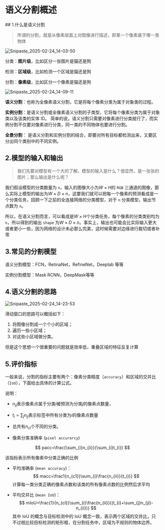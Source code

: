 # 语义分割概述
<ArticleMetadata/>
## 1.什么是语义分割

> 所谓的分割，就是从像素层面上对图像进行描述，即某一个像素属于哪一类物体

![Snipaste_2025-02-24_14-03-50](https://yangyang666.oss-cn-chengdu.aliyuncs.com/images/Snipaste_2025-02-24_14-03-50.png)

分类：**图片级**，比如区分一张图片是猫还是狗

检测：**区域级**，比如检测一个区域是猫还是狗

分割：**像素级**，比如区分一个像素是猫还是狗







![Snipaste_2025-02-24_14-09-11](https://yangyang666.oss-cn-chengdu.aliyuncs.com/images/Snipaste_2025-02-24_14-09-11.png)



**语义分割**：也称为全像素语义分割，它是将每个像素分类为属于对象类的过程。

**实例分割**：是语义分割或全像素语义分割的子类型，它将每个像素分类为属于对象类以及该类的实体 ID。
简单的说，语义分割只需要对像素进行分类就行了，而实例分割不仅要对像素进行分类，同一类的不同物体也要进行分割。

**全景分割**： 是语义分割和实例分割的结合，即要对所有目标都检测出来，又要区分出同个类别中的不同实例。





## 2.模型的输入和输出

> 我们先要对模型有一个大的了解。模型的输入是什么？很显然，是一张张的图片；那么输出是什么呢？

我们假设模型的分类数量为 `n`，输入的图像大小为$W\times H$的 `RGB` 三通道的图像，那么实际上模型的输出为$W\times D \times n$，这要我们就可以把每一个像素的预测看成是一个分类任务，回顾一下之前的全连接网络的分类模型，对于 `n` 分类模型，输出节点数为 `n`。



所以，在语义分割而言，可以看成是$W\times H$个分类任务，每个像素的分类类别均为 `n`，所以得到的输出 `shape` 为$W\times D \times n$。事实上，输出也可能会比实际输入更大或者更小一些，因为网络的设计未必那么完美，这时候需要对边缘进行裁切或者补零





## 3.常见的分割模型

语义分割模型：FCN，RetinaNet，RefineNet，Deeplab 等等

实例分割模型：Mask RCNN，DeepMask等等





## 4.语义分割的思路



![Snipaste_2025-02-24_14-23-53](https://yangyang666.oss-cn-chengdu.aliyuncs.com/images/Snipaste_2025-02-24_14-23-53.png)



滑动窗口的思路可以概括如下：

1. 将图像分割成一个个小的区域；
2. 遍历一些小区域；
3. 对这些小区域做分类。

但是这个思想一个很重要的问题就是效率低，重叠区域的特征反复计算



## 5.评价指标

一般来说，分割的指标主要有两个：像素分类精度（`accuracy`）和区域的交并比（`IoU`），下面给出具体的计算公式。

说明：

- $n_{ij}$表示像素点属于分类$i$被预测为分类$j$的像素点数量，
- $t_i=\sum_{j}n_{ij}$表示标签中所有分类为$i$的像素点数量
- 总共有$n_{cl}$个不同的分类。



- 像素分类准确率 (`pixel accurarcy`)

$$
pacc=\frac{\sum_{i}n_{ii}}{\sum_{i}t_{i}}
$$

该指标表示所有像素中分类正确的比例





- 平均准确率 (`mean accuracy`)：
  $$
  macc=\frac1{n_{c1}}\sum_{i}\frac{n_{ii}}{t_{i}}
  $$
  计算每一类分类正确的像素点数和该类的所有像素点数的比例然后求平均

- 平均交并比 (`mean IoU`)：
  $$
  mIoU=\frac{1}{n_{cl}}\sum_{i}\frac{n_{ii}}{(t_{i}+\sum_{j}n_{ji}-n_{ii})}
  $$
  其中 IoU 的概念与目标检测中的 IoU 概念一致，表示两个区域的交并比，只不过相比较目标检测的矩形框，在分割任务中，区域为不规则的物体边界。





